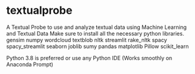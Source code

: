 # textualprobe
A Textual Probe to use and analyze textual data using Machine Learning and Textual Data
Make sure to install all the necessary python libraries.
gensim
numpy
wordcloud
textblob
nltk
streamlit
rake_nltk
spacy
spacy_streamlit
seaborn
joblib
sumy
pandas
matplotlib
Pillow
scikit_learn

Python 3.8 is preferred or use any Python IDE 
(Works smoothly on Anaconda Prompt)
